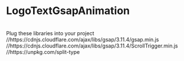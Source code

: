 # LogoTextGsapAnimation
<br>
Plug these libraries into your project<br>
//https://cdnjs.cloudflare.com/ajax/libs/gsap/3.11.4/gsap.min.js<br>
//https://cdnjs.cloudflare.com/ajax/libs/gsap/3.11.4/ScrollTrigger.min.js<br>
//https://unpkg.com/split-type
